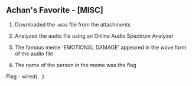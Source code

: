 ## Achan's Favorite - [MISC]

1. Downloaded the .wav file from the attachments

2. Analyzed the audio file using an Online Audio Spectrum Analyzer

3. The famous meme 'EMOTIONAL DAMAGE' appeared in the wave form of the audio file

4. The name of the person in the meme was the flag

Flag - wired{...}

